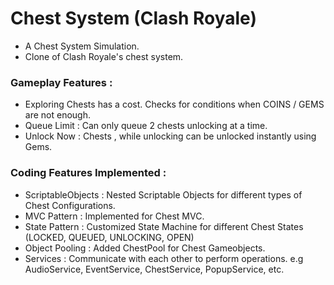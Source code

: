 # Chest System (Clash Royale)
 - A Chest System Simulation.
 - Clone of Clash Royale's chest system.
 

### Gameplay Features : 
 - Exploring Chests has a cost. Checks for conditions when COINS / GEMS are not enough.
 - Queue Limit : Can only queue 2 chests unlocking at a time. 
 - Unlock Now  : Chests , while unlocking can be unlocked instantly using Gems.

### Coding Features Implemented : 
 - ScriptableObjects : Nested Scriptable Objects for different types of Chest Configurations.
 - MVC Pattern       : Implemented for Chest MVC.
 - State Pattern     : Customized State Machine for different Chest States (LOCKED, QUEUED, UNLOCKING, OPEN)
 - Object Pooling    : Added ChestPool for Chest Gameobjects.
 - Services          : Communicate with each other to perform operations. e.g AudioService, EventService, ChestService, PopupService, etc.

